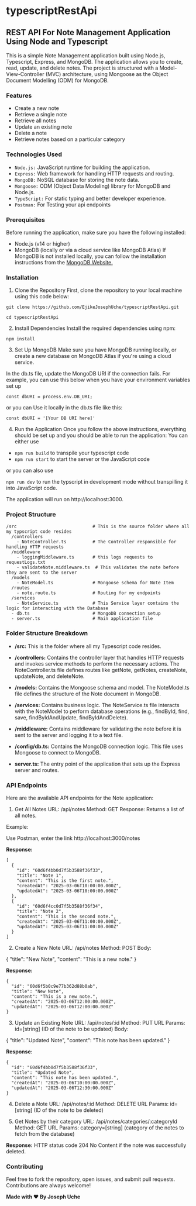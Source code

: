 # typescriptRestApi

## REST API For Note Management Application Using Node and Typescript

This is a simple Note Management application built using Node.js, Typescript, Express, and MongoDB. The application allows you to create, read, update, and delete notes. The project is structured with a Model-View-Controller (MVC) architecture, using Mongoose as the Object Document Modelling (ODM) for MongoDB.

### Features
- Create a new note
- Retrieve a single note
- Retrieve all notes
- Update an existing note
- Delete a note
- Retrieve notes based on a particular category

### Technologies Used
- `Node.js:` JavaScript runtime for building the application.
- `Express:` Web framework for handling HTTP requests and routing.
- `MongoDB:` NoSQL database for storing the note data.
- `Mongoose:` ODM (Object Data Modeling) library for MongoDB and Node.js.
- `TypeScript:` For static typing and better developer experience.
- `Postman:` For Testing your api endpoints


### Prerequisites
Before running the application, make sure you have the following installed:

- Node.js (v14 or higher)
- MongoDB (locally or via a cloud service like MongoDB Atlas)
If MongoDB is not installed locally, you can follow the installation instructions from the [MongoDB Website.](https://www.mongodb.com/try/download/community)

### Installation
1. Clone the Repository
First, clone the repository to your local machine using this code below:

`git clone https://github.com/EjikeJosephUche/typescriptRestApi.git`

`cd typescriptRestApi`

2. Install Dependencies
Install the required dependencies using npm:

`npm install`

3. Set Up MongoDB
Make sure you have MongoDB running locally, or create a new database on MongoDB Atlas if you're using a cloud service.

In the db.ts file, update the MongoDB URI if the connection fails.
For example, you can use this below when you have your environment variables set up

`const dbURI = process.env.DB_URI;`

or you can Use it locally in the db.ts file like this:

`const dbURI = '[Your DB URI here]'`

4. Run the Application
Once you follow the above instructions, everything should be set up and you should be able to run the application:
You can either use
- `npm run build` to transpile your typescript code
- `npm run start` to start the server or the JavaScript code

or you can also use 

`npm run dev` to run the typscript in development mode without transpilling it into JavaScript code.


The application will run on http://localhost:3000.

### Project Structure
```
/src                             # This is the source folder where all my typscript code resides
  /controllers
    - NoteController.ts          # The Controller responsible for handling HTTP requests
  /middleware
    - loggingMiddleware.ts       # this logs requests to requestLogs.txt
    - validateNote.middleware.ts  # This validates the note before they are sent to the server
  /models
    - NoteModel.ts               # Mongoose schema for Note Item
  /routes
    - note.route.ts              # Routing for my endpoints
  /services
    - NoteService.ts             # This Service layer contains the logic for interacting with the Database
  - db.ts                        # MongoDB connection setup
  - server.ts                    # Main application file
```

### Folder Structure Breakdown

- **/src:** This is the folder where all my Typescript code resides.
- **/controllers:** Contains the controller layer that handles HTTP requests and invokes service methods to perform the necessary actions. The NoteController.ts file defines routes like getNote, getNotes, createNote, updateNote, and deleteNote.

- **/models:** Contains the Mongoose schema and model. The NoteModel.ts file defines the structure of the Note document in MongoDB.

- **/services:** Contains business logic. The NoteService.ts file interacts with the NoteModel to perform database operations (e.g., findById, find, save, findByIdAndUpdate, findByIdAndDelete).

- **/middleware:** Contains middleware for validating the note before it is sent to the server and logging it to a text file.

- **/config/db.ts:** Contains the MongoDB connection logic. This file uses Mongoose to connect to MongoDB.

- **server.ts:** The entry point of the application that sets up the Express server and routes.


### API Endpoints
Here are the available API endpoints for the Note application:

1. Get All Notes
URL: /api/notes
Method: GET
Response: Returns a list of all notes.

Example:

Use Postman, enter the link http://localhost:3000/notes

**Response:**

```
[
  {
    "id": "60d6f4bb0d7f5b3588f36f33",
    "title": "Note 1",
    "content": "This is the first note.",
    "createdAt": "2025-03-06T10:00:00.000Z",
    "updatedAt": "2025-03-06T10:00:00.000Z"
  },
  {
    "id": "60d6f4cc0d7f5b3588f36f34",
    "title": "Note 2",
    "content": "This is the second note.",
    "createdAt": "2025-03-06T11:00:00.000Z",
    "updatedAt": "2025-03-06T11:00:00.000Z"
  }
]
```

2. Create a New Note
URL: /api/notes
Method: POST
Body:

{
  "title": "New Note",
  "content": "This is a new note."
}

**Response:**

```
{
  "id": "60d6f5b0c9e77b362d88b0ab",
  "title": "New Note",
  "content": "This is a new note.",
  "createdAt": "2025-03-06T12:00:00.000Z",
  "updatedAt": "2025-03-06T12:00:00.000Z"
}
```

3. Update an Existing Note
URL: /api/notes/:id
Method: PUT
URL Params: id=[string] (ID of the note to be updated)
Body:

{
  "title": "Updated Note",
  "content": "This note has been updated."
}

**Response:**
```
{
  "id": "60d6f4bb0d7f5b3588f36f33",
  "title": "Updated Note",
  "content": "This note has been updated.",
  "createdAt": "2025-03-06T10:00:00.000Z",
  "updatedAt": "2025-03-06T12:30:00.000Z"
}
```

4. Delete a Note
URL: /api/notes/:id
Method: DELETE
URL Params: id=[string] (ID of the note to be deleted)

5. Get Notes by their category
URL: /api/notes/categories/:categoryId ⁠ 
Method: GET
URL Params: category=[string] (category of the notes to fetch from the database)

**Response:** HTTP status code 204 No Content if the note was successfully deleted.


### Contributing
Feel free to fork the repository, open issues, and submit pull requests. Contributions are always welcome!

**Made with ❤️ By Joseph Uche**